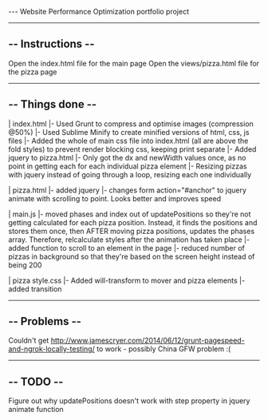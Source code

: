 ---  Website Performance Optimization portfolio project

------------------
-- Instructions --
------------------

Open the index.html file for the main page
Open the views/pizza.html file for the pizza page


-----------------
-- Things done --
-----------------

 | index.html
 |- Used Grunt to compress and optimise images (compression @50%)
 |- Used Sublime Minify to create minified versions of html, css, js files
 |- Added the whole of main css file into index.html (all are above the fold styles) to prevent render blocking css, keeping print separate
 |- Added jquery to pizza.html
 |- Only got the dx and newWidth values once, as no point in getting each for each individual pizza element
 |- Resizing pizzas with jquery instead of going through a loop, resizing each one individually

 | pizza.html
 |- added jquery
 |- changes form action="#anchor" to jquery animate with scrolling to point. Looks better and improves speed

 | main.js
 |- moved phases and index out of updatePositions so they're not getting calculated for each pizza position. Instead, it finds the positions and stores them once, then AFTER moving pizza positions, updates the phases array. Therefore, relcalculate styles after the animation has taken place
 |- added function to scroll to an element in the page
 |- reduced number of pizzas in background so that they're based on the screen height instead of being 200

 | pizza style.css
 |- Added will-transform to mover and pizza elements
 |- added transition

--------------
-- Problems --
--------------

 Couldn't get http://www.jamescryer.com/2014/06/12/grunt-pagespeed-and-ngrok-locally-testing/ to work - possibly China GFW problem :(


----------
-- TODO --
----------

 Figure out why updatePositions doesn't work with step property in jquery animate function